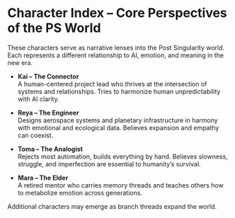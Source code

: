 # Character Index – Core Perspectives of the PS World

These characters serve as narrative lenses into the Post Singularity world. Each represents a different relationship to AI, emotion, and meaning in the new era.

- **Kai – The Connector**  
  A human-centered project lead who thrives at the intersection of systems and relationships. Tries to harmonize human unpredictability with AI clarity.

- **Reya – The Engineer**  
  Designs aerospace systems and planetary infrastructure in harmony with emotional and ecological data. Believes expansion and empathy can coexist.

- **Toma – The Analogist**  
  Rejects most automation, builds everything by hand. Believes slowness, struggle, and imperfection are essential to humanity’s survival.

- **Mara – The Elder**  
  A retired mentor who carries memory threads and teaches others how to metabolize emotion across generations.

Additional characters may emerge as branch threads expand the world.
